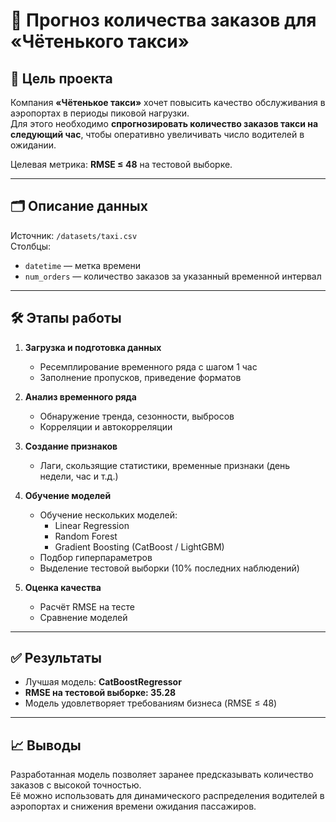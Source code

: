 # 🚕 Прогноз количества заказов для «Чётенького такси»

## 📌 Цель проекта

Компания **«Чётенькое такси»** хочет повысить качество обслуживания в аэропортах в периоды пиковой нагрузки.  
Для этого необходимо **спрогнозировать количество заказов такси на следующий час**, чтобы оперативно увеличивать число водителей в ожидании.

Целевая метрика: **RMSE ≤ 48** на тестовой выборке.

---

## 🗂️ Описание данных

Источник: `/datasets/taxi.csv`  
Столбцы:
- `datetime` — метка времени  
- `num_orders` — количество заказов за указанный временной интервал

---

## 🛠️ Этапы работы

1. **Загрузка и подготовка данных**
   - Ресемплирование временного ряда с шагом 1 час
   - Заполнение пропусков, приведение форматов

2. **Анализ временного ряда**
   - Обнаружение тренда, сезонности, выбросов
   - Корреляции и автокорреляции

3. **Создание признаков**
   - Лаги, скользящие статистики, временные признаки (день недели, час и т.д.)

4. **Обучение моделей**
   - Обучение нескольких моделей:
     - Linear Regression
     - Random Forest
     - Gradient Boosting (CatBoost / LightGBM)
   - Подбор гиперпараметров
   - Выделение тестовой выборки (10% последних наблюдений)

5. **Оценка качества**
   - Расчёт RMSE на тесте
   - Сравнение моделей

---

## ✅ Результаты

- Лучшая модель: **CatBoostRegressor**  
- **RMSE на тестовой выборке: 35.28**  
- Модель удовлетворяет требованиям бизнеса (RMSE ≤ 48)

---

## 📈 Выводы

Разработанная модель позволяет заранее предсказывать количество заказов с высокой точностью.  
Её можно использовать для динамического распределения водителей в аэропортах и снижения времени ожидания пассажиров.
